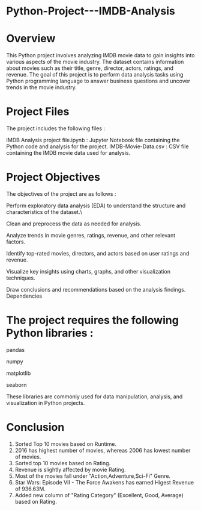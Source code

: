 # Python-Project---IMDB-Analysis

# Overview

This Python project involves analyzing IMDB movie data to gain insights into various aspects of the movie industry. The dataset contains information about movies such as their title, genre, director, actors, ratings, and revenue. The goal of this project is to perform data analysis tasks using Python programming language to answer business questions and uncover trends in the movie industry.

# Project Files

The project includes the following files :

IMDB Analysis project file.ipynb : Jupyter Notebook file containing the Python code and analysis for the project.
IMDB-Movie-Data.csv : CSV file containing the IMDB movie data used for analysis.

# Project Objectives

The objectives of the project are as follows :

Perform exploratory data analysis (EDA) to understand the structure and characteristics of the dataset.\

Clean and preprocess the data as needed for analysis.

Analyze trends in movie genres, ratings, revenue, and other relevant factors.

Identify top-rated movies, directors, and actors based on user ratings and revenue.

Visualize key insights using charts, graphs, and other visualization techniques.

Draw conclusions and recommendations based on the analysis findings.
Dependencies

# The project requires the following Python libraries :

pandas

numpy

matplotlib

seaborn

These libraries are commonly used for data manipulation, analysis, and visualization in Python projects.

# Conclusion

1. Sorted Top 10 movies based on Runtime.
2. 2016 has highest number of movies, whereas 2006 has lowest number of movies.
3. Sorted top 10 movies based on Rating.
4. Revenue is slightly affected by movie Rating.
5. Most of the movies fall under "Action,Adventure,Sci-Fi" Genre.
6. Star Wars: Episode VII - The Force Awakens has earned Higest Revenue of 936.63M.
7. Added new column of "Rating Category" (Excellent, Good, Average) based on Rating.

